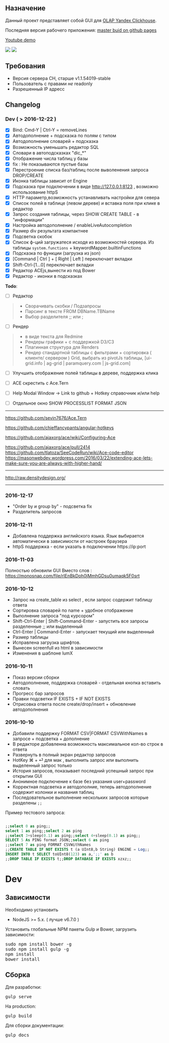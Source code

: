 ## Назначение
Данный проект представляет собой GUI для [OLAP Yandex Clickhouse](https://github.com/yandex/ClickHouse).

Последняя версия рабочего приложения: [master buid on github pages](http://guiclickhouse.smi2.ru/)

[Youtube demo](https://www.youtube.com/watch?v=u5DOWnm47vg)

![](https://raw.githubusercontent.com/smi2/clickhouse-frontend/master/media/screen4.jpg)
![](https://raw.githubusercontent.com/smi2/clickhouse-frontend/master/media/screen5.jpg)


## Требования 
* Версия сервера CH, старше  v1.1.54019-stable
* Пользователь с правами _не_ readonly 
* Разрешенный IP адресс



## Changelog 


### Dev ( > 2016-12-22  )
- [x]  Bind: Cmd-Y | Ctrl-Y = removeLines
- [x]  Автодополнение + подсказка по полям с типом 
- [x]  Автодополнение словарей + подсказка
- [x]  Возможность уменьшать редактор SQL
- [x]  Словари в автоподсказках "dic_*"
- [x]  Отображение числа таблиц у базы
- [x]  fix : Не показываются пустые базы
- [x]  Перестроение списка баз/таблиц после выволенения запроса DROP/CREATE
- [x]  Иконка таблицы зависит от Engine
- [x]  Подсказка при подключении в виде http://127.0.0.1:8123 , возможно использование httpS
- [x]  HTTP параметр,возможность устанавливать настройки для севера
- [x]  Список полей в таблице (левом дереве) и вставка поля при клике в редактор
- [x]  Запрос создания таблицы, через SHOW CREATE TABLE - в "информации" 
- [x]  Настройка автодополнение / enableLiveAutocompletion
- [x]  Размер div результата компактнее
- [x]  Подсветка скобок
- [x]  Список ф-ций загружатеся исходя из возможностей сервера. Из таблицы `system.functions` + keywordMapper.builtinFunctions
- [x]  Подсказка по функции (загрузка из json)
- [x]  [Command | Ctrl ] + [ Right | Left ] переключает вкладки
- [x]  Shift-Ctrl-[1...0] переключает вкладки 
- [x]  Редактор ACEjs,вынести из под Bower
- [x]  Редактор - иконки в подсказках

**Todo**:
- [ ] Редактор 
> - Сворачивать скобки / Подзапросы 
> - Парсинг в тексте FROM DBName.TBName
> - Выбор разделителя ;; или ; 
- [ ] Рендер
> - в виде текста для Redmine 
> - Рендеры графики + c поддержкой D3/C3
> - Плагинная структура для Renders
> - Рендер стандартной таблицы с фильтрами + сортировка ( клиенте/  сервером ) Grid, выбрать из pivotJs таблицы,   [ui-grid.info | ag-grid | paramquery.com | js-grid.com]
- [ ] Улучшить отображение полей таблицы в дереве, поддержка клика
- [ ] ACE скрестить с Ace.Tern
- [ ] Help Modal Window -> Link to github +  Hotkey справочник и/или help 
- [ ] Отдельное окно SHOW PROCESSLIST FORMAT JSON



----

https://github.com/sevin7676/Ace.Tern

https://github.com/chieffancypants/angular-hotkeys

https://github.com/ajaxorg/ace/wiki/Configuring-Ace

https://github.com/ajaxorg/ace/pull/2414
https://github.com/tlatoza/SeeCodeRun/wiki/Ace-code-editor
https://masonwebdev.wordpress.com/2016/03/22/extending-ace-lets-make-sure-you-are-always-with-higher-hand/

----

http://raw.densitydesign.org/

----

### 2016-12-17

* "Order by и group by" - подсветка fix
* Разделитель запросов 


### 2016-12-11

* Добавлена поддержка английского языка. Язык выбирается автоматически в зависимости от настроек браузера
* httpS поддержка - если указать в подключении https://ip:port 

### 2016-11-03
Полностью обновили GUI 
Вместо слов : https://monosnap.com/file/rIEnBkDoh0jMmhGDsu0umaqk5F0srt 


### 2016-10-12
* Запрос на create_table из select , если запрос содержит таблицу ответа 
* Сортировка словарей по name + удобное отображение
* Выполнение запроса "под курсором"  
* Shift-Ctrl-Enter | Shift-Command-Enter - запустить все запросы разделенные ;; или выделенный 
* Ctrl-Enter | Command-Enter - запускает текущий или выделенный 
* Размер таблицы 
* Исправлена загрузка шрифтов. 
* Вынесен screenfull из html в зависимости
* Изменения в шаблоне lumX

### 2016-10-11
* Показ версии сборки
* Автодополнение, поддержка словарей - отдельная кнопка вставить словать
* Прогресс бар запросов
* Правки подсветки IF EXISTS + IF NOT EXISTS
* Отрисовка ответа после create/drop/insert + обновление автодополнения

### 2016-10-10
* Добавили поддержку FORMAT CSV|FORMAT CSVWithNames в запросе + подсветка + дополнение
* В редакторе добавленна возможность максимальное кол-во строк в ответа
* Развернуть в полный экран редактор запросов 
* HotKey ⌘ + ⏎ для мак , выполнить запрос или выполнить выделенный запрос только 
* История запросов, показывает последний успешный запрос при открытии GUI 
* Анонимное подключение к базе без указания user+password  
* Корректная подсветка и автодополние, теперь автодополнение содержит колонки и названия таблиц
* Последовательное выполнение нескольких запросов которые разделены `;;`



Пример тестового запроса: 
```sql

;;select 0 as ping;;
select 1 as ping;;select 2 as ping
;;select 3+sleep(0.1) as ping;;select 4+sleep(0.1) as ping;;
SELECT 5 As PING format JSON;;select 6 as ping
;;select 7 as ping FORMAT CSVWithNames
;;CREATE TABLE IF NOT EXISTS t (a UInt8,b String) ENGINE = Log;;
INSERT INTO t SELECT toUInt8(123) as a,';;' as b  
;;DROP TABLE IF EXISTS t;;DROP DATABASE IF EXISTS xzxz;;

```


# Dev

## Зависимости
Необходимо установить
* NodeJS >= 5.x. ( лучше v6.7.0 )

Установить глобальные NPM пакеты Gulp и Bower, загрузить зависимости:
<pre>
sudo npm install bower -g
sudo npm install gulp -g
npm install
bower install
</pre>

## Сборка
Для разработки:
<pre>
gulp serve
</pre>
На production:
<pre>
gulp build
</pre>

Для сборки документации:
<pre>
gulp docs
</pre>
